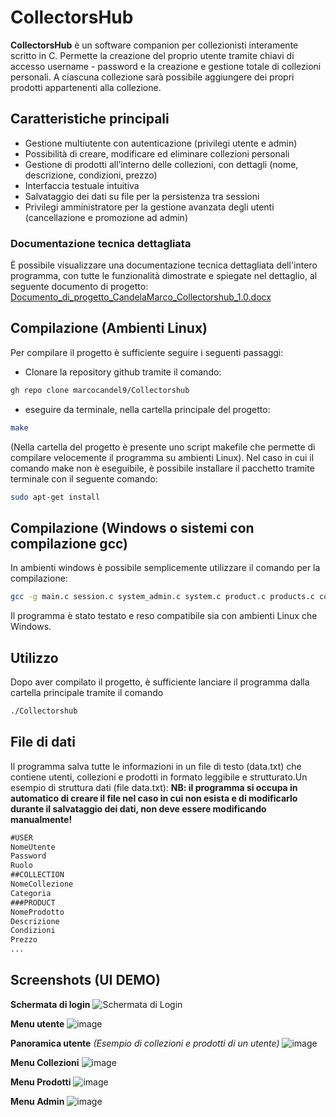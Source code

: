 # CollectorsHub

**CollectorsHub** è un software companion per collezionisti interamente scritto in C. Permette la creazione del proprio utente tramite chiavi di accesso username - password e la creazione e gestione totale di collezioni personali. A ciascuna collezione sarà possibile aggiungere dei propri prodotti appartenenti alla collezione. 

## Caratteristiche principali

- Gestione multiutente con autenticazione (privilegi utente e admin)
- Possibilità di creare, modificare ed eliminare collezioni personali
- Gestione di prodotti all’interno delle collezioni, con dettagli (nome, descrizione, condizioni, prezzo)
- Interfaccia testuale intuitiva 
- Salvataggio dei dati su file per la persistenza tra sessioni
- Privilegi amministratore per la gestione avanzata degli utenti (cancellazione e promozione ad admin)

### Documentazione tecnica dettagliata

È possibile visualizzare una documentazione tecnica dettagliata dell'intero programma, con tutte le funzionalità dimostrate e spiegate nel dettaglio, al seguente documento di progetto:
[Documento_di_progetto_CandelaMarco_Collectorshub_1.0.docx](https://github.com/user-attachments/files/20854681/Documento_di_progetto_CandelaMarco_Collectorshub_1.0.docx)



## Compilazione (Ambienti Linux)

Per compilare il progetto è sufficiente seguire i seguenti passaggi:
- Clonare la repository github tramite il comando:
```sh
gh repo clone marcocandel9/Collectorshub
```
- eseguire da terminale, nella cartella principale del progetto:
```sh
make
```
(Nella cartella del progetto è presente uno script makefile che permette di compilare velocemente il programma su ambienti Linux).
Nel caso in cui il comando make non è eseguibile, è possibile installare il pacchetto tramite terminale con il seguente comando:
```sh
sudo apt-get install
```

## Compilazione (Windows o sistemi con compilazione gcc)
In ambienti windows è possibile semplicemente utilizzare il comando per la compilazione:
```sh
gcc -g main.c session.c system_admin.c system.c product.c products.c collection.c collections.c user.c users.c ascii_graphics.c menu.c -o main
```
Il programma è stato testato e reso compatibile sia con ambienti Linux che Windows.

## Utilizzo

Dopo aver compilato il progetto, è sufficiente lanciare il programma dalla cartella principale tramite il comando
```sh
./Collectorshub
```

## File di dati
Il programma salva tutte le informazioni in un file di testo (data.txt) che contiene utenti, collezioni e prodotti in formato leggibile e strutturato.Un esempio di struttura dati (file data.txt):
**NB: il programma si occupa in automatico di creare il file nel caso in cui non esista e di modificarlo durante il salvataggio dei dati, non deve essere modificando manualmente!**
```txt
#USER
NomeUtente
Password
Ruolo
##COLLECTION
NomeCollezione
Categoria
###PRODUCT
NomeProdotto
Descrizione
Condizioni
Prezzo
...
```

## Screenshots (UI DEMO)

**Schermata di login**
![Schermata di Login](https://github.com/user-attachments/assets/b66723d2-79d6-44db-904e-3a47af4d790b)

**Menu utente**
![image](https://github.com/user-attachments/assets/4e8907e7-a682-45f9-b112-53c85288e3a5)

**Panoramica utente** *(Esempio di collezioni e prodotti di un utente)*
![image](https://github.com/user-attachments/assets/fc85a818-5b83-41c9-a99e-f5bc45442713)

**Menu Collezioni**
![image](https://github.com/user-attachments/assets/e5d8e7c2-9600-4dcf-8520-d771c73e8453)

**Menu Prodotti**
![image](https://github.com/user-attachments/assets/122b88ec-4e62-4777-845e-381bae0cedea)

**Menu Admin**
![image](https://github.com/user-attachments/assets/04894ea0-5136-4f42-82dc-23c9df69a9c2)




